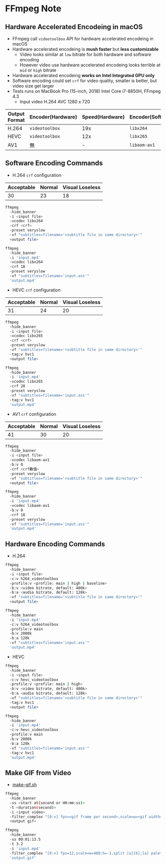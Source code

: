 # FFmpeg Note

## Hardware Accelerated Encodeing in macOS

- FFmpeg call `videotoolbox` API for hardware accelerated encodeing in macOS
- Hardware accelerated encodeing is **mush faster** but **less customizable**
  - Video looks similar at `low` bitrate for both hardware and software encoding
  - However video use hardware accelerated encodeing looks terrible at `mid` or `high` bitrate
- Hardware accelerated encodeing **works on Intel Integrated GPU only**
- Software encoding could set `crf` for video quality, smaller is better, but video size get larger
- Tests runs on MacBook Pro (15-inch, 2018) Intel Core i7-8850H, FFmpeg 4.3
  - Input video H.264 AVC 1280 x 720

| Output Format | Encoder(Hardware) | Speed(Hardware) | Encoder(Software) | Speed(Software) |
| ------------- | ----------------- | --------------- | ----------------- | --------------- |
| H.264         | `videotoolbox`    | 19x             | `libx264`         | 5x              |
| HEVC          | `videotoolbox`    | 12x             | `libx265`         | 0.1x            |
| AV1           | 無                | -               | `libaom-av1`      | 0.01x           |

## Software Encoding Commands

- H.264 `crf` configuration

| Acceptable | Normal | Visual Loseless |
| ---------- | ------ | --------------- |
| 30         | 23     | 18              |

```bash
ffmpeg
  -hide_banner
  -i <input file>
  -vcodec libx264
  -crf <crf>
  -preset veryslow
  -vf "subtitles=filename='<subtitle file in same directory>'"
  <output file>
```

```bash
ffmpeg
  -hide_banner
  -i 'input.mp4'
  -vcodec libx264
  -crf 18
  -preset veryslow
  -vf "subtitles=filename='input.ass'"
  'output.mp4'
```

- HEVC `crf` configuration

| Acceptable | Normal | Visual Loseless |
| ---------- | ------ | --------------- |
| 31         | 24     | 20              |

```bash
ffmpeg
  -hide_banner
  -i <input file>
  -vcodec libx265
  -crf <crf>
  -preset veryslow
  -vf "subtitles=filename='<subtitle file in same directory>'"
  -tag:v hvc1
  <output file>
```

```bash
ffmpeg
  -hide_banner
  -i 'input.mp4'
  -vcodec libx265
  -crf 20
  -preset veryslow
  -vf "subtitles=filename='input.ass'"
  -tag:v hvc1
  'output.mp4'
```

- AV1 `crf` configuration

| Acceptable | Normal | Visual Loseless |
| ---------- | ------ | --------------- |
| 41         | 30     | 20              |

```bash
ffmpeg
  -hide_banner
  -i <input file>
  -vcodec libaom-av1
  -b:v 0
  -crf <crf數值>
  -preset veryslow
  -vf "subtitles=filename='<subtitle file in same directory>'"
  <output file>
```

```bash
ffmpeg
  -hide_banner
  -i 'input.mp4'
  -vcodec libaom-av1
  -b:v 0
  -crf 18
  -preset veryslow
  -vf "subtitles=filename='input.ass'"
  'output.mp4'
```

## Hardware Encoding Commands

- H.264

```bash
ffmpeg
  -hide_banner
  -i <input file>
  -c:v h264_videotoolbox
  -profile:v <profile: main | high | baseline>
  -b:v <video bitrate, default: 400k>
  -b:a <audio bitrate, default: 128k>
  -vf "subtitles=filename='<subtitle file in same directory>'"
  <output file>
```

```bash
ffmpeg
  -hide_banner
  -i 'input.mp4'
  -c:v h264_videotoolbox
  -profile:v main
  -b:v 2000k
  -b:a 128k
  -vf "subtitles=filename='input.ass'"
  'output.mp4'
```

- HEVC

```bash
ffmpeg
  -hide_banner
  -i <input file>
  -c:v hevc_videotoolbox
  -profile:v <profile: main | high>
  -b:v <video bitrate, default: 400k>
  -b:a <audio bitrate, default: 128k>
  -vf "subtitles=filename='<subtitle file in same directory>'"
  -tag:v hvc1
  <output file>
```

```bash
ffmpeg
  -hide_banner
  -i 'input.mp4'
  -c:v hevc_videotoolbox
  -profile:v main
  -b:v 2000k
  -b:a 128k
  -vf "subtitles=filename='input.ass'"
  -tag:v hvc1
  'output.mp4'
```

## Make GIF from Video

- [make-gif.sh](../scripts/make-gif.sh)

```bash
ffmpeg
  -hide_banner
  -ss <start at(second or HH:mm:ss)>
  -t <duration(second)>
  -i <input video>
  -filter_complex "[0:v] fps=<gif frame per second>,scale=w=<gif width>:h=-1,split [a][b];[a] palettegen=stats_mode=single [p];[b][p] paletteuse=new=1"
  <output gif>
```

```bash
ffmpeg
  -hide_banner
  -ss 00:01:13.5
  -t 3.2
  -i 'input.mp4'
  -filter_complex "[0:v] fps=12,scale=w=480:h=-1,split [a][b];[a] palettegen=stats_mode=single [p];[b][p] paletteuse=new=1"
  'output.gif'
```
